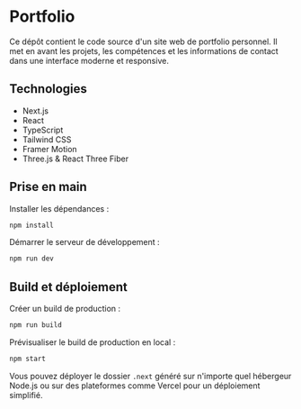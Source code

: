 # Portfolio

Ce dépôt contient le code source d'un site web de portfolio personnel. Il met en avant les projets, les compétences et les informations de contact dans une interface moderne et responsive.

## Technologies

- Next.js
- React
- TypeScript
- Tailwind CSS
- Framer Motion
- Three.js & React Three Fiber

## Prise en main

Installer les dépendances :

```bash
npm install
```

Démarrer le serveur de développement :

```bash
npm run dev
```

## Build et déploiement

Créer un build de production :

```bash
npm run build
```

Prévisualiser le build de production en local :

```bash
npm start
```

Vous pouvez déployer le dossier `.next` généré sur n'importe quel hébergeur Node.js ou sur des plateformes comme Vercel pour un déploiement simplifié.

